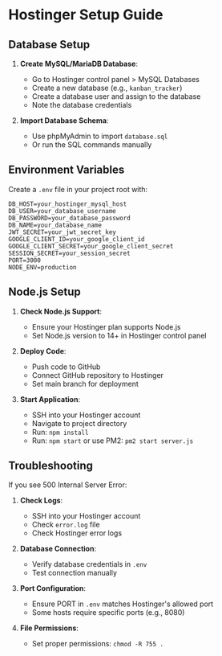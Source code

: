 # Hostinger Setup Guide

## Database Setup

1. **Create MySQL/MariaDB Database**:
   - Go to Hostinger control panel > MySQL Databases
   - Create a new database (e.g., `kanban_tracker`)
   - Create a database user and assign to the database
   - Note the database credentials

2. **Import Database Schema**:
   - Use phpMyAdmin to import `database.sql`
   - Or run the SQL commands manually

## Environment Variables

Create a `.env` file in your project root with:

```
DB_HOST=your_hostinger_mysql_host
DB_USER=your_database_username
DB_PASSWORD=your_database_password
DB_NAME=your_database_name
JWT_SECRET=your_jwt_secret_key
GOOGLE_CLIENT_ID=your_google_client_id
GOOGLE_CLIENT_SECRET=your_google_client_secret
SESSION_SECRET=your_session_secret
PORT=3000
NODE_ENV=production
```

## Node.js Setup

1. **Check Node.js Support**:
   - Ensure your Hostinger plan supports Node.js
   - Set Node.js version to 14+ in Hostinger control panel

2. **Deploy Code**:
   - Push code to GitHub
   - Connect GitHub repository to Hostinger
   - Set main branch for deployment

3. **Start Application**:
   - SSH into your Hostinger account
   - Navigate to project directory
   - Run: `npm install`
   - Run: `npm start` or use PM2: `pm2 start server.js`

## Troubleshooting

If you see 500 Internal Server Error:

1. **Check Logs**:
   - SSH into your Hostinger account
   - Check `error.log` file
   - Check Hostinger error logs

2. **Database Connection**:
   - Verify database credentials in `.env`
   - Test connection manually

3. **Port Configuration**:
   - Ensure PORT in `.env` matches Hostinger's allowed port
   - Some hosts require specific ports (e.g., 8080)

4. **File Permissions**:
   - Set proper permissions: `chmod -R 755 .`
